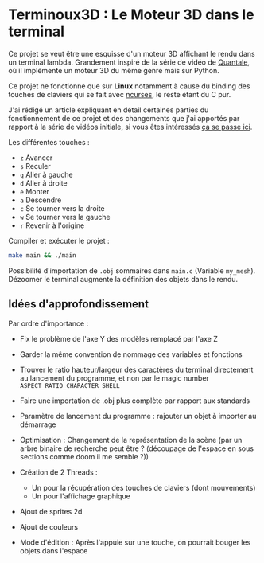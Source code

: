 # Terminoux3D : Le Moteur 3D dans le terminal

Ce projet se veut être une esquisse d'un moteur 3D affichant le rendu dans un terminal lambda. Grandement inspiré de la série de vidéo de [Quantale](https://www.youtube.com/watch?v=UkPTyojw7IA&list=PL9V1oyvT8aPwXSj-J3b2OQgcwP63u3f4R), où il implémente un moteur 3D du même genre mais sur Python.

Ce projet ne fonctionne que sur **Linux** notamment à cause du binding des touches de claviers qui se fait avec [ncurses](https://invisible-island.net/ncurses/announce.html), le reste étant du C pur.

J'ai rédigé un article expliquant en détail certaines parties du fonctionnement de ce projet et des changements que j'ai apportés par rapport à la série de vidéos initiale, si vous êtes intéressés [ça se passe ici](https://www.elowarp.fr/blog/terminoux3d_rotation/).

Les différentes touches :

- `z` Avancer
- `s` Reculer
- `q` Aller à gauche
- `d` Aller à droite
- `e` Monter
- `a` Descendre
- `c` Se tourner vers la droite
- `w` Se tourner vers la gauche
- `r` Revenir à l'origine

Compiler et exécuter le projet :

```bash
make main && ./main
```

Possibilité d'importation de `.obj` sommaires dans `main.c` (Variable `my_mesh`). Dézoomer le terminal augmente la définition des objets dans le rendu.

## Idées d'approfondissement

Par ordre d'importance :

- Fix le problème de l'axe Y des modèles remplacé par l'axe Z
- Garder la même convention de nommage des variables et fonctions
- Trouver le ratio hauteur/largeur des caractères du terminal directement au lancement du programme, et non par le magic number `ASPECT_RATIO_CHARACTER_SHELL`
- Faire une importation de .obj plus complète par rapport aux standards
- Paramètre de lancement du programme : rajouter un objet à importer au démarrage
- Optimisation : Changement de la représentation de la scène (par un arbre binaire de recherche peut être ? (découpage de l'espace en sous sections comme doom il me semble ?))
- Création de 2 Threads :
  - Un pour la récupération des touches de claviers (dont mouvements)
  - Un pour l'affichage graphique

- Ajout de sprites 2d
- Ajout de couleurs
- Mode d'édition : Après l'appuie sur une touche, on pourrait bouger les objets dans l'espace
